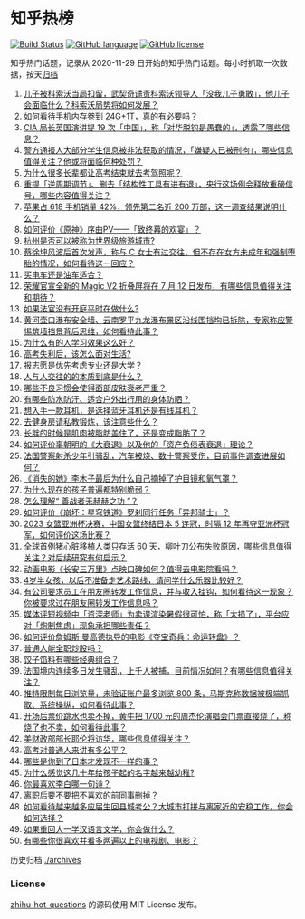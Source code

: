 # 知乎热榜
[![Build Status](https://github.com/ToWeLong/zhihu-hot-questions/workflows/CI/badge.svg)](https://github.com/ToWeLong/zhihu-hot-questions/actions)
[![GitHub language](https://img.shields.io/badge/language-golang-orange.svg)](https://golang.org/)
[![GitHub license](https://img.shields.io/github/license/ToWeLong/zhihu-hot-questions)](https://github.com/ToWeLong/zhihu-hot-questions/blob/main/LICENSE)

知乎热门话题，记录从 2020-11-29 日开始的知乎热门话题。每小时抓取一次数据，按天[归档](./archives)

<!-- BEGIN -->

1. [儿子被科索沃当局扣留，武契奇谴责科索沃领导人「没我儿子勇敢」，他儿子会面临什么？科索沃局势将如何发展？](https://www.zhihu.com/question/609485354)
1. [如何看待手机内存卷到 24G+1T，真的有必要吗？](https://www.zhihu.com/question/608801781)
1. [CIA 局长英国演讲提 19 次「中国」，称「对华脱钩是愚蠢的」，透露了哪些信息？](https://www.zhihu.com/question/609934026)
1. [警方通报人大部分学生信息被非法获取的情况，「嫌疑人已被刑拘」，哪些信息值得关注？他或将面临何种处罚？](https://www.zhihu.com/question/610044604)
1. [为什么很多长辈都让高考结束就去考驾照呢？](https://www.zhihu.com/question/609953037)
1. [重提「逆周期调节」、删去「结构性工具有进有退」，央行这场例会释放重磅信号，哪些内容值得关注？](https://www.zhihu.com/question/610019780)
1. [苹果占 618 手机销量 42%，领先第二名近 200 万部，这一调查结果说明什么？](https://www.zhihu.com/question/609145071)
1. [如何评价《原神》序曲PV——「致终幕的欢宴」？](https://www.zhihu.com/question/610051243)
1. [杭州是否可以被称为世界级旅游城市?](https://www.zhihu.com/question/607027657)
1. [蔡徐坤风波后首次发声，称与 C 女士有过交往，但不存在女方未成年和强制堕胎的情况，如何看待这一回应？](https://www.zhihu.com/question/610047617)
1. [买电车还是油车适合？](https://www.zhihu.com/question/609816939)
1. [荣耀官宣全新的 Magic V2 折叠屏将在 7 月 12 日发布，有哪些信息值得关注和期待？](https://www.zhihu.com/question/610039832)
1. [如果法官没有开庭平时在做什么?](https://www.zhihu.com/question/604345321)
1. [黄河壶口瀑布安全墙、云南罗平九龙瀑布景区沿线围挡均已拆除，专家称应警惕筑墙挡景背后思维，如何看待此事？](https://www.zhihu.com/question/609988074)
1. [为什么有的人学习效果这么好？](https://www.zhihu.com/question/425747510)
1. [高考失利后，该怎么面对生活?](https://www.zhihu.com/question/609500842)
1. [报志愿是优先考虑专业还是大学？](https://www.zhihu.com/question/609144262)
1. [人与人交往的的本质到底是什么？](https://www.zhihu.com/question/438199171)
1. [哪些不良习惯会使得面部皮肤衰老严重？](https://www.zhihu.com/question/608397010)
1. [有哪些防水防汗、适合户外出行用的身体防晒？](https://www.zhihu.com/question/31394219)
1. [想入手一款耳机，是选择蓝牙耳机还是有线耳机？](https://www.zhihu.com/question/604091862)
1. [去健身房请私教锻炼，该注意些什么？](https://www.zhihu.com/question/600569710)
1. [长胖的时候是肌肉被脂肪盖住了，还是变成脂肪了？](https://www.zhihu.com/question/608106486)
1. [如何评价辜朝明的《大衰退》以及他的「资产负债表衰退」理论？](https://www.zhihu.com/question/24107404)
1. [法国警察射杀少年引骚乱，汽车被烧、数十警察受伤，目前事件调查进展如何？](https://www.zhihu.com/question/609226125)
1. [《消失的她》李木子最后为什么自己摘掉了护目镜和氧气罩？](https://www.zhihu.com/question/609198847)
1. [为什么现在的孩子普遍都特别脆弱？](https://www.zhihu.com/question/591144391)
1. [怎么理解“ 善战者无赫赫之功 ”？](https://www.zhihu.com/question/409246699)
1. [如何评价《崩坏：星穹铁道》罗刹同行任务「异邦骑士」？](https://www.zhihu.com/question/609202734)
1. [2023 女篮亚洲杯决赛，中国女篮终结日本 5 连冠，时隔 12 年再夺亚洲杯冠军，如何评价这场比赛？](https://www.zhihu.com/question/609920757)
1. [全球首例猪心脏移植人类只存活 60 天，柳叶刀公布失败原因，哪些信息值得关注？对后续研究有何启示？](https://www.zhihu.com/question/609926133)
1. [动画电影《长安三万里》点映口碑如何？值得去电影院看吗？](https://www.zhihu.com/question/549287398)
1. [4岁半女孩，以后不准备走艺术路线，请问学什么乐器比较好？](https://www.zhihu.com/question/609567378)
1. [有公司要求员工在朋友圈转发工作信息，并与收入挂钩，如何看待这一现象？你被要求过在朋友圈转发工作信息吗？](https://www.zhihu.com/question/610029723)
1. [媒体评短视频中「资深老师」为卖课渲染暑假很可怕，称「太损了」，平台应对「炮制焦虑」现象承担哪些责任？](https://www.zhihu.com/question/609121520)
1. [如何评价詹姆斯·曼高德执导的电影《夺宝奇兵：命运转盘》？](https://www.zhihu.com/question/608509359)
1. [普通人能全职炒股吗？](https://www.zhihu.com/question/609201925)
1. [饺子馅料有哪些经典组合？](https://www.zhihu.com/question/606215078)
1. [法国境内连续多日发生骚乱，上千人被捕，目前情况如何？有哪些信息值得关注？](https://www.zhihu.com/question/610031283)
1. [推特限制每日浏览量，未验证账户最多浏览 800 条，马斯克称数据被极端抓取、系统操纵，如何看待此事？](https://www.zhihu.com/question/609947405)
1. [开场后票价跳水也卖不掉，黄牛把 1700 元的周杰伦演唱会门票直接烧了，称烧了也不卖，如何看待此事？](https://www.zhihu.com/question/609780283)
1. [美财政部部长耶伦将访华，哪些信息值得关注？](https://www.zhihu.com/question/610020971)
1. [高考对普通人来讲有多公平？](https://www.zhihu.com/question/607736340)
1. [哪些是你到了日本才发现不一样的事？](https://www.zhihu.com/question/609481571)
1. [为什么感觉这几十年给孩子起的名字越来越幼稚?](https://www.zhihu.com/question/608128511)
1. [你最喜欢李白哪一句诗？](https://www.zhihu.com/question/608695345)
1. [离职后要不要把不喜欢的前同事删掉？](https://www.zhihu.com/question/607143790)
1. [如何看待越来越多应届生回县城考公？大城市打拼与离家近的安稳工作，你会如何选择？](https://www.zhihu.com/question/607786487)
1. [如果重回大一学汉语言文学，你会做什么？](https://www.zhihu.com/question/600552109)
1. [有哪些你很喜欢并看多两遍以上的电视剧、电影？](https://www.zhihu.com/question/598839861)

<!-- END -->

历史归档 [./archives](./archives)


### License
[zhihu-hot-questions](https://github.com/towelong/zhihu-hot-questions) 的源码使用 MIT License 发布。
